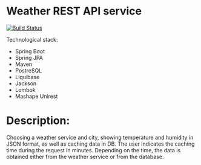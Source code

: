 # Weather REST API service
[![Build Status](https://travis-ci.org/joemccann/dillinger.svg?branch=master)](https://travis-ci.org/joemccann/dillinger)

Technological stack:
  - Spring Boot
  - Spring JPA
  - Maven
  - PostreSQL
  - Liquibase
  - Jackson
  - Lombok
  - Mashape Unirest

# Description:
Choosing a weather service and city, showing temperature and humidity in JSON format, as well as caching data in DB. The user indicates the caching time during the request in minutes. Depending on the time, the data is obtained either from the weather service or from the database.
